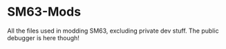 # SM63-Mods
All the files used in modding SM63, excluding private dev stuff. The public debugger is here though!
